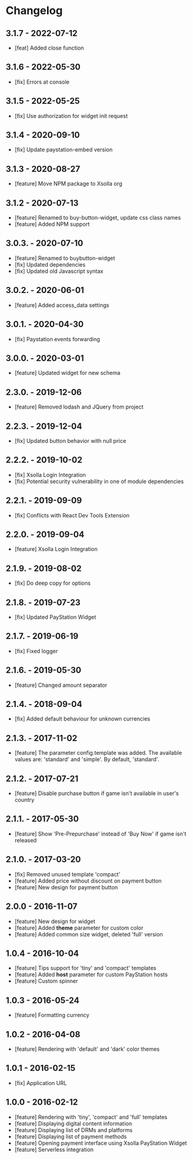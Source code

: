 # Changelog

## 3.1.7 - 2022-07-12
- [feat] Added close function

## 3.1.6 - 2022-05-30
- [fix] Errors at console

## 3.1.5 - 2022-05-25
- [fix] Use authorization for widget init request

## 3.1.4 - 2020-09-10
- [fix] Update paystation-embed version

## 3.1.3 - 2020-08-27
- [feature] Move NPM package to Xsolla org

## 3.1.2 - 2020-07-13
- [feature] Renamed to buy-button-widget, update css class names
- [feature] Added NPM support

## 3.0.3. - 2020-07-10
- [feature] Renamed to buybutton-widget
- [fix] Updated dependencies
- [fix] Updated old Javascript syntax

## 3.0.2. - 2020-06-01
- [feature] Added access_data settings

## 3.0.1. - 2020-04-30
- [fix] Paystation events forwarding

## 3.0.0. - 2020-03-01
- [feature] Updated widget for new schema

## 2.3.0. - 2019-12-06
- [feature] Removed lodash and JQuery from project

## 2.2.3. - 2019-12-04
- [fix] Updated button behavior with null price

## 2.2.2. - 2019-10-02
- [fix] Xsolla Login Integration
- [fix] Potential security vulnerability in one of module dependencies

## 2.2.1. - 2019-09-09
- [fix] Conflicts with React Dev Tools Extension

## 2.2.0. - 2019-09-04
- [feature] Xsolla Login Integration

## 2.1.9. - 2019-08-02
- [fix] Do deep copy for options

## 2.1.8. - 2019-07-23
- [fix] Updated PayStation Widget

## 2.1.7. - 2019-06-19
- [fix] Fixed logger

## 2.1.6. - 2019-05-30
- [feature] Changed amount separator

## 2.1.4. - 2018-09-04
- [fix] Added default behaviour for unknown currencies

## 2.1.3. - 2017-11-02
- [feature] The parameter config.template was added. The available values are:
'standard' and 'simple'. By default, 'standard'.

## 2.1.2. - 2017-07-21
- [feature] Disable purchase button if game isn't available in user's country

## 2.1.1. - 2017-05-30
- [feature] Show 'Pre-Prepurchase' instead of 'Buy Now' if game isn't released

## 2.1.0. - 2017-03-20

- [fix] Removed unused template 'compact'
- [feature] Added price without discount on payment button
- [feature] New design for payment button

## 2.0.0 - 2016-11-07

- [feature] New design for widget
- [feature] Added **theme** parameter for custom color
- [feature] Added common size widget, deleted 'full' version

## 1.0.4 - 2016-10-04

- [feature] Tips support for 'tiny' and 'compact' templates
- [feature] Added **host** parameter for custom PayStation hosts
- [feature] Custom spinner

## 1.0.3 - 2016-05-24

- [feature] Formatting currency

## 1.0.2 - 2016-04-08

- [feature] Rendering with 'default' and 'dark' color themes

## 1.0.1 - 2016-02-15

- [fix] Application URL

## 1.0.0 - 2016-02-12

- [feature] Rendering with 'tiny', 'compact' and 'full' templates
- [feature] Displaying digital content information
- [feature] Displaying list of DRMs and platforms
- [feature] Displaying list of payment methods
- [feature] Opening payment interface using Xsolla PayStation Widget
- [feature] Serverless integration

